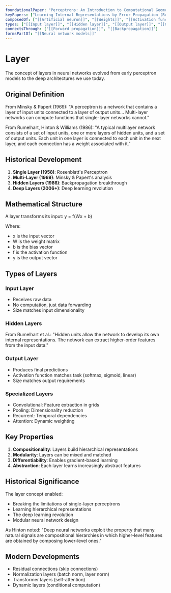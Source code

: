 ```yaml
---
foundationalPaper: "Perceptrons: An Introduction to Computational Geometry (Minsky & Papert, 1969)"
keyPapers: ["Learning Internal Representations by Error Propagation (Rumelhart, Hinton & Williams, 1986)", "Deep Learning (LeCun, Bengio & Hinton, 2015)"]
composedOf: ["[[Artificial neuron]]", "[[Weights]]", "[[Activation function]]"]
types: ["[[Input layer]]", "[[Hidden layer]]", "[[Output layer]]", "[[Convolutional layer]]", "[[Pooling layer]]"]
connectsThrough: ["[[Forward propagation]]", "[[Backpropagation]]"]
formsPartOf: "[[Neural network models]]"
---
```


# Layer

The concept of layers in neural networks evolved from early perceptron models to the deep architectures we use today.

## Original Definition

From Minsky & Papert (1969):
"A perceptron is a network that contains a layer of input units connected to a layer of output units... Multi-layer networks can compute functions that single-layer networks cannot."

From Rumelhart, Hinton & Williams (1986):
"A typical multilayer network consists of a set of input units, one or more layers of hidden units, and a set of output units. Each unit in one layer is connected to each unit in the next layer, and each connection has a weight associated with it."

## Historical Development

1. **Single Layer (1958)**: Rosenblatt's Perceptron
2. **Multi-Layer (1969)**: Minsky & Papert's analysis
3. **Hidden Layers (1986)**: Backpropagation breakthrough
4. **Deep Layers (2006+)**: Deep learning revolution

## Mathematical Structure

A layer transforms its input:
y = f(Wx + b)

Where:
- x is the input vector
- W is the weight matrix
- b is the bias vector
- f is the activation function
- y is the output vector

## Types of Layers

### Input Layer
- Receives raw data
- No computation, just data forwarding
- Size matches input dimensionality

### Hidden Layers
From Rumelhart et al.:
"Hidden units allow the network to develop its own internal representations. The network can extract higher-order features from the input data."

### Output Layer
- Produces final predictions
- Activation function matches task (softmax, sigmoid, linear)
- Size matches output requirements

### Specialized Layers
- Convolutional: Feature extraction in grids
- Pooling: Dimensionality reduction
- Recurrent: Temporal dependencies
- Attention: Dynamic weighting

## Key Properties

1. **Compositionality**: Layers build hierarchical representations
2. **Modularity**: Layers can be mixed and matched
3. **Differentiability**: Enables gradient-based learning
4. **Abstraction**: Each layer learns increasingly abstract features

## Historical Significance

The layer concept enabled:
- Breaking the limitations of single-layer perceptrons
- Learning hierarchical representations
- The deep learning revolution
- Modular neural network design

As Hinton noted: "Deep neural networks exploit the property that many natural signals are compositional hierarchies in which higher-level features are obtained by composing lower-level ones."

## Modern Developments

- Residual connections (skip connections)
- Normalization layers (batch norm, layer norm)
- Transformer layers (self-attention)
- Dynamic layers (conditional computation)
